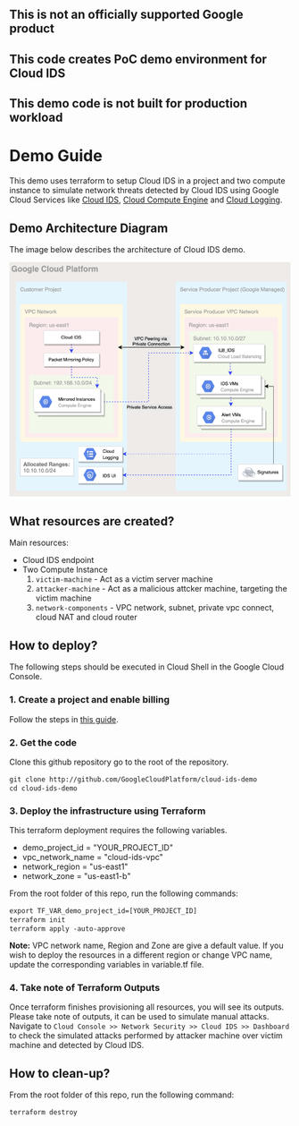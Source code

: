 ##  This is not an officially supported Google product ##
##  This code creates PoC demo environment for Cloud IDS ##
##  This demo code is not built for production workload ##


# Demo Guide
This demo uses terraform to setup Cloud IDS in a project and two compute instance to simulate network threats detected by Cloud IDS using Google Cloud Services like [Cloud IDS](https://cloud.google.com/ids), [Cloud Compute Engine](https://cloud.google.com/compute) and [Cloud Logging](https://cloud.google.com/logging).


## Demo Architecture Diagram
The image below describes the architecture of Cloud IDS demo.

![Architecture Diagram](./architecture-diagram.png)


## What resources are created?
Main resources:
- Cloud IDS endpoint
- Two Compute Instance
  1. `victim-machine` - Act as a victim server machine
  1. `attacker-machine` - Act as a malicious attcker machine, targeting the victim machine
  1. `network-components` - VPC network, subnet, private vpc connect, cloud NAT and cloud router


## How to deploy?
The following steps should be executed in Cloud Shell in the Google Cloud Console. 

### 1. Create a project and enable billing
Follow the steps in [this guide](https://cloud.google.com/resource-manager/docs/creating-managing-projects).

### 2. Get the code
Clone this github repository go to the root of the repository.

``` 
git clone http://github.com/GoogleCloudPlatform/cloud-ids-demo
cd cloud-ids-demo
```

### 3. Deploy the infrastructure using Terraform

This terraform deployment requires the following variables. 

- demo_project_id       = "YOUR_PROJECT_ID"
- vpc_network_name      = "cloud-ids-vpc"
- network_region        = "us-east1"
- network_zone          = "us-east1-b"

From the root folder of this repo, run the following commands:

```
export TF_VAR_demo_project_id=[YOUR_PROJECT_ID]
terraform init
terraform apply -auto-approve
```

**Note:** VPC network name, Region and Zone are give a default value. If you wish to deploy the resources in a different region or change VPC name, update the corresponding variables in variable.tf file.

### 4. Take note of Terraform Outputs

Once terraform finishes provisioning all resources, you will see its outputs. Please take note of outputs, it can be used to simulate manual attacks.
Navigate to `Cloud Console >> Network Security >> Cloud IDS >> Dashboard` to check the simulated attacks performed by attacker machine over victim machine and detected by Cloud IDS.


## How to clean-up?

From the root folder of this repo, run the following command:
```
terraform destroy
```







